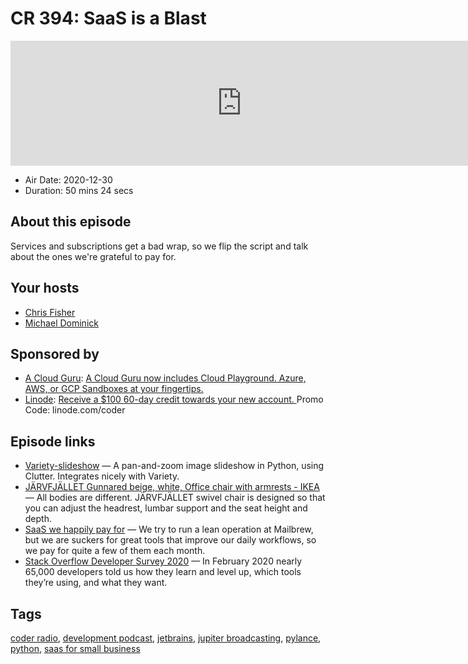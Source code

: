 # CR 394: SaaS is a Blast

<iframe src="https://player.fireside.fm/v2/MLf2ZzhC+XPfPX9K-?theme=dark" width="740" height="200" frameborder="0" scrolling="no"></iframe>

* Air Date: 2020-12-30
* Duration: 50 mins 24 secs

## About this episode

Services and subscriptions get a bad wrap, so we flip the script and talk about the ones we're grateful to pay for.

## Your hosts
* [Chris Fisher](https://coder.show/hosts/chrislas)
* [Michael Dominick](https://coder.show/hosts/michael)

## Sponsored by

  * [A Cloud Guru](https://acloudguru.com): [A Cloud Guru now includes Cloud Playground. Azure, AWS, or GCP Sandboxes at your fingertips.](https://acloudguru.com)
  * [Linode](https://linode.com/coder): [Receive a $100 60-day credit towards your new account. ](https://linode.com/coder) Promo Code: linode.com/coder



## Episode links

  * [Variety-slideshow](https://github.com/peterlevi/variety-slideshow "Variety-slideshow") — A pan-and-zoom image slideshow in Python, using Clutter. Integrates nicely with Variety.
  * [JÄRVFJÄLLET Gunnared beige, white, Office chair with armrests - IKEA](https://www.ikea.com/gb/en/p/jaervfjaellet-office-chair-with-armrests-gunnared-beige-white-s99297196/ "JÄRVFJÄLLET Gunnared beige, white, Office chair with armrests - IKEA") — All bodies are different. JÄRVFJÄLLET swivel chair is designed so that you can adjust the headrest, lumbar support and the seat height and depth.
  * [SaaS we happily pay for](https://francescodilorenzo.com/saas-we-pay-for "SaaS we happily pay for") — We try to run a lean operation at Mailbrew, but we are suckers for great tools that improve our daily workflows, so we pay for quite a few of them each month.
  * [Stack Overflow Developer Survey 2020](https://insights.stackoverflow.com/survey/2020#overview "Stack Overflow Developer Survey 2020") — In February 2020 nearly 65,000 developers told us how they learn and level up, which tools they’re using, and what they want.



## Tags

[coder radio](https://coder.show/tags/coder%20radio), [development podcast](https://coder.show/tags/development%20podcast), [jetbrains](https://coder.show/tags/jetbrains), [jupiter broadcasting](https://coder.show/tags/jupiter%20broadcasting), [pylance](https://coder.show/tags/pylance), [python](https://coder.show/tags/python), [saas for small business](https://coder.show/tags/saas%20for%20small%20business)